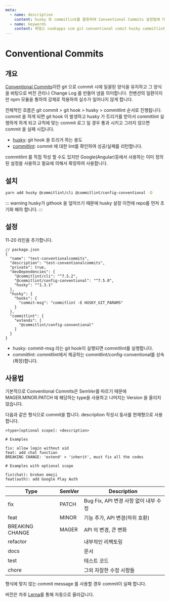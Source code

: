 ```yaml
---
meta:
  - name: description
    content: husky 와 commitlint를 활용하여 Conventional Commits 설정법에 대하여 설명합니다.
  - name: keywords
    content: 쿡앱스 cookapps scm git conventional comit husky commitlint code 코딩 컨벤션
---
```


# Conventional Commits

## 개요

[Conventional Commits](https://www.conventionalcommits.org/)이란 git 으로 commit 시에 일괄된 양식을 유지하고 그 양식을 바탕으로 버전 관리나 Change Log 를 만들어 냄을 의미합니다. 컨벤션의 일환이지만 npm 모듈을 통하여 강제로 적용하여 실수가 일어나지 않게 합니다.

전체적인 흐름은 git commit > git hook > husky > commitlint 순서로 진행됩니다. commit 을 하게 되면 git hook 이 발생하고 husky 가 트리거를 받아서 commitlint 실행하게 하게 되고 규칙에 맞는 commit 로그 일 경우 통과 시키고 그러지 않으면 commit 을 실패 시킵니다.

* [husky](https://www.npmjs.com/package/husky): git hook 을 트리거 하는 용도
* [commitlint](https://conventional-changelog.github.io/commitlint): commit 에 대한 lint를 확인하여 성공/실패를 리턴합니다.

commitlint 를 직접 작성 할 수도 있지만 Google(Angular)등에서 사용하는 이미 정의된 설정을 사용하고 필요에 의해서 확장하여 사용합니다.

## 설치

```bash
yarn add husky @commitlint/cli @commitlint/config-conventional -D
```

::: warning
husky가 githook 을 덮어쓰기 때문에 husky 설정 이전에 repo를 먼저 초기화 해야 합니다.
:::

## 설정

11-20 라인을 추가합니다.

```json{11-20}
// package.json
{
  "name": "test-conventionalcommits",
  "description": "test-conventionalcommits",
  "private": true,
  "devDependencies": {
    "@commitlint/cli": "^7.5.2",
    "@commitlint/config-conventional": "^7.5.0",
    "husky": "^1.3.1"
  },
  "husky": {
    "hooks": {
      "commit-msg": "commitlint -E HUSKY_GIT_PARAMS"
    }
  },
  "commitlint": {
    "extends": [
      "@commitlint/config-conventional"
    ]
  }
}
```

* husky: commit-msg 라는 git hook이 실행되면 commitlint를 실행합니다.
* commitlint: commitlint에서 제공하는 commitlint/config-conventional를 상속(확장)합니다.

## 사용법

기본적으로 Conventional Commits은 SemVer를 따르기 때문에 MAGER.MINOR.PATCH 에 해당하는 type을 사용하고 나머지는 Version 을 올리지 않습니다.

다음과 같은 형식으로 commit을 합니다. description 작성시 동사를 현재형으로 사용합니다.

```
<type>[optional scope]: <description>

# Examples

fix: allow login without uid
feat: add chat function
BREAKING CHANGE: 'extend' > 'inherit', must fix all the codes

# Examples with optional scope

fix(chat): broken emoji
feat(auth): add Google Play Auth
```

| Type            | SemVer | Description                         |
| --------------- | ------ | ----------------------------------- |
| fix             | PATCH  | Bug Fix, API 변경 사항 없이 내부 수정 |
| feat            | MINOR  | 기능 추가, API 변경(하위 호환)        |
| BREAKING CHANGE | MAGER  | API 의 변경, 큰 변화                 |
| refactor        |        | 내부적인 리펙토링                    |
| docs            |        | 문서                                |
| test            |        | 테스트 코드                          |
| chore           |        | 그외 자잘한 수정 사항들               |

형식에 맞지 않는 commit message 를 사용할 경우 commit이 실패 합니다.

버전은 차후 [Lerna](https://lernajs.io/)를 통해 자동으로 올라갑니다.
